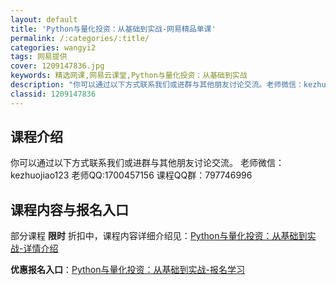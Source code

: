 ```yaml
---
layout: default
title: 'Python与量化投资：从基础到实战-网易精品单课'
permalink: /:categories/:title/
categories: wangyi2
tags: 网易提供
cover: 1209147836.jpg
keywords: 精选网课,网易云课堂,Python与量化投资：从基础到实战
description: "你可以通过以下方式联系我们或进群与其他朋友讨论交流。老师微信：kezhuojiao123老师QQ:1700457156课程QQ群：797746996Python与量化投资：从基础到实战"
classid: 1209147836
---
```


## 课程介绍

你可以通过以下方式联系我们或进群与其他朋友讨论交流。
老师微信：kezhuojiao123
老师QQ:1700457156
课程QQ群：797746996

## 课程内容与报名入口

部分课程 **限时** 折扣中，课程内容详细介绍见：[Python与量化投资：从基础到实战-详情介绍](https://study.163.com/course/introduction/1209147836.htm?share=1&shareId=1025206652&utm_campaign=share&utm_medium=iphoneShare&utm_source=&utm_u=1025206652)

**优惠报名入口**：[Python与量化投资：从基础到实战-报名学习](https://study.163.com/course/introduction/1209147836.htm?share=1&shareId=1025206652&utm_campaign=share&utm_medium=iphoneShare&utm_source=&utm_u=1025206652)

